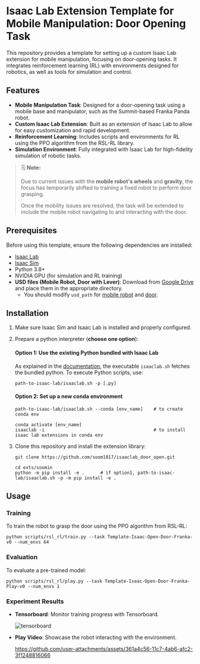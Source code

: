 # Isaac Lab Extension Template for Mobile Manipulation: Door Opening Task

This repository provides a template for setting up a custom Isaac Lab extension for mobile manipulation, focusing on door-opening tasks. It integrates reinforcement learning (RL) with environments designed for robotics, as well as tools for simulation and control.

## Features

- **Mobile Manipulation Task**: Designed for a door-opening task using a mobile base and manipulator, such as the Summit-based Franka Panda robot.
- **Custom Isaac Lab Extension**: Built as an extension of Isaac Lab to allow for easy customization and rapid development.
- **Reinforcement Learning**: Includes scripts and environments for RL using the PPO algorithm from the RSL-RL library.
- **Simulation Environment**: Fully integrated with Isaac Lab for high-fidelity simulation of robotic tasks.

> 🗒️ **Note:**
>
> Due to current issues with the **mobile robot's wheels** and **gravity**, the focus has temporarily shifted to training a fixed robot to perform door grasping.
> 
> Once the mobility issues are resolved, the task will be extended to include the mobile robot navigating to and interacting with the door.



## Prerequisites

Before using this template, ensure the following dependencies are installed:

- [Isaac Lab](https://isaac-sim.github.io/IsaacLab/source/setup/installation/binaries_installation.html#installing-isaac-lab)
- [Isaac Sim](https://isaac-sim.github.io/IsaacLab/source/setup/installation/binaries_installation.html#installing-isaac-sim)
- Python 3.8+
- NVIDIA GPU (for simulation and RL training)
- **USD files (Mobile Robot, Door with Lever)**: Download from [Google Drive](https://drive.google.com/drive/folders/1JjY9h0QxIDsz6-6uHCe5GD9paAyGRRSA?usp=sharing) and place them in the appropriate directory.
    - You should modify `usd_path` for [mobile robot](https://github.com/soom1017/isaaclab_door_open/blob/main/exts/soomin/soomin/tasks/mobile_manipulation/door/config/franka/summit_franka.py#L18) and [door](https://github.com/soom1017/isaaclab_door_open/blob/main/exts/soomin/soomin/tasks/mobile_manipulation/door/door_env_cfg.py#L56).

## Installation

1. Make sure Isaac Sim and Isaac Lab is installed and properly configured.

2. Prepare a python interpreter (**choose one option**):

    #### Option 1: Use the existing Python bundled with Isaac Lab
    As explained in the [documentation](https://isaac-sim.github.io/IsaacLab/source/setup/installation/binaries_installation.html#setting-up-the-conda-environment-optional), the executable `isaaclab.sh` fetches the bundled python. To execute Python scripts, use:
    ```shell
    path-to-isaac-lab/isaaclab.sh -p [.py]
    ```
    #### Option 2: Set up a new conda environment
    ```shell
    path-to-isaac-lab/isaaclab.sh --conda [env_name]    # to create conda env

    conda activate [env_name]
    isaaclab -i                                         # to install isaac lab extensions in conda env
    ```

2. Clone this repository and install the extension library:

    ```shell
    git clone https://github.com/soom1017/isaaclab_door_open.git

    cd exts/soomin
    python -m pip install -e .      # if option1, path-to-isaac-lab/isaaclab.sh -p -m pip install -e .
    ```


## Usage

### Training

To train the robot to grasp the door using the PPO algorithm from RSL-RL:

```shell
python scripts/rsl_rl/train.py --task Template-Isaac-Open-Door-Franka-v0 --num_envs 64
```

### Evaluation
To evaluate a pre-trained model:

```shell
python scripts/rsl_rl/play.py --task Template-Isaac-Open-Door-Franka-Play-v0 --num_envs 1
```

### Experiment Results

- **Tensorboard**: Monitor training progress with Tensorboard.

    ![tensorboard](https://github.com/user-attachments/assets/9e6d1392-b654-42d0-95a0-69d64cbe7356)

- **Play Video**: Showcase the robot interacting with the environment.

    https://github.com/user-attachments/assets/361a4c56-11c7-4ab6-afc2-3f1248816066

